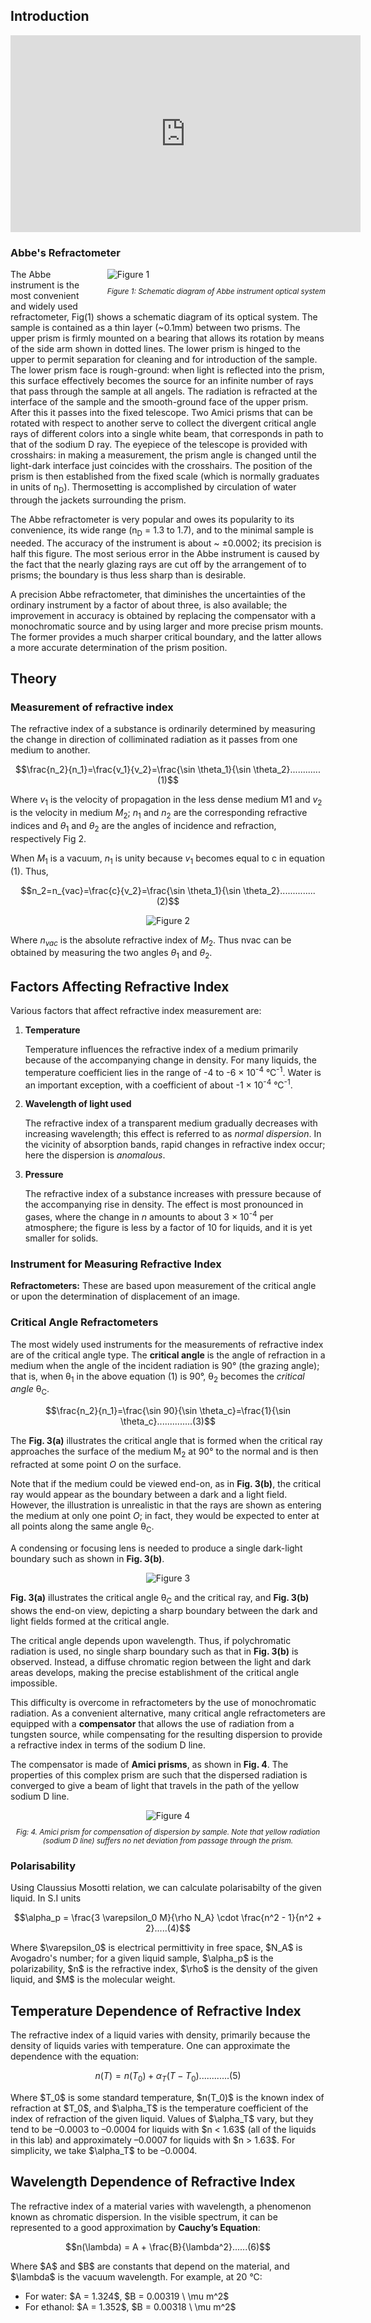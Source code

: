 ## Introduction 



<iframe width="560" height="315" src="https://www.youtube.com/embed/w-YIzLQwtUk" frameborder="0" allow="autoplay; encrypted-media" allowfullscreen></iframe>


### Abbe's Refractometer

<div style="float: right; margin-left: 20px;"> <img src="./images/figure1.jpg" alt="Figure 1" style="max-width: 300px; height: auto;"> <p style="text-align: center; font-size: smaller; font-style: italic;">Figure 1: Schematic diagram of Abbe instrument optical system</p> </div>
 

 The Abbe instrument is the most convenient and widely used refractometer, Fig(1) shows a schematic diagram of its optical system. The sample is contained as a thin layer (~0.1mm) between two prisms. The upper prism is firmly mounted on a bearing that allows its rotation by means of the side arm shown in dotted lines. The lower prism is hinged to the upper to permit separation for cleaning and for introduction of the sample. The lower prism face is rough-ground: when light is reflected into the prism, this surface effectively becomes the source for an infinite number of rays that pass through the sample at all angels. The radiation is refracted at the interface of the sample and the smooth-ground face of the upper prism. After this it passes into the fixed telescope. Two Amici prisms that can be rotated with respect to another serve to collect the divergent critical angle rays of different colors into a single white beam, that corresponds in path to that of the sodium D ray. The eyepiece of the telescope is provided with crosshairs: in making a measurement, the prism angle is changed until the light-dark interface just coincides with the crosshairs. The position of the prism is then established from the fixed scale (which is normally graduates in units of n<sub>D</sub>). Thermosetting is accomplished by circulation of water through the jackets surrounding the prism.


The Abbe refractometer is very popular and owes its popularity to its convenience, its wide range (n<sub>D</sub> = 1.3 to 1.7), and to the minimal sample is needed. The accuracy of the instrument is about ~ ±0.0002; its precision is half this figure. The most serious error in the Abbe instrument is caused by the fact that the nearly glazing rays are cut off by the arrangement of to prisms; the boundary is thus less sharp than is desirable.

A precision Abbe refractometer, that diminishes the uncertainties of the ordinary instrument by a factor of about three, is also available; the improvement in accuracy is obtained by replacing the compensator with a monochromatic source and by using larger and more precise prism mounts. The former provides a much sharper critical boundary, and the latter allows a more accurate determination of the prism position.

## Theory
 

### Measurement of refractive index

The refractive index of a substance is ordinarily determined by measuring the change in direction of colliminated radiation as it passes from one medium to another.

$$\frac{n_2}{n_1}=\frac{v_1}{v_2}=\frac{\sin \theta_1}{\sin \theta_2}............(1)$$

Where $v_1$ is the velocity of propagation in the less dense medium M1 and $v_2$ is the velocity in medium $M_2$; $n_1$ and $n_2$ are the corresponding refractive indices and $\theta_1$ and $\theta_2$ are the angles of incidence and refraction, respectively Fig 2.

When $M_1$ is a vacuum, $n_1$ is unity because $v_1$ becomes equal to c in equation (1). Thus,

$$n_2=n_{vac}=\frac{c}{v_2}=\frac{\sin \theta_1}{\sin \theta_2}..............(2)$$


<div style="display: block; margin-left: auto; margin-right: auto; text-align: center; width: fit-content;"><img src="./images/figure2.jpg" alt="Figure 2" style="max-width: 600px; height: auto;"><p style="text-align: center; font-size: smaller; font-style: italic;"></p></div>


Where $n_{vac}$ is the absolute refractive index of $M_2$. Thus nvac can be obtained by measuring the two angles $\theta_1$ and $\theta_2$.

<h2>Factors Affecting Refractive Index</h2>

<p>Various factors that affect refractive index measurement are:</p>

<ol>
  <li>
    <strong>Temperature</strong><br>
    <p>Temperature influences the refractive index of a medium primarily because of the accompanying change in density. For many liquids, the temperature coefficient lies in the range of -4 to -6 × 10<sup>-4</sup> °C<sup>-1</sup>. Water is an important exception, with a coefficient of about -1 × 10<sup>-4</sup> °C<sup>-1</sup>.</p>
  </li>
  
  <li>
    <strong>Wavelength of light used</strong><br>
    <p>The refractive index of a transparent medium gradually decreases with increasing wavelength; this effect is referred to as <em>normal dispersion</em>. In the vicinity of absorption bands, rapid changes in refractive index occur; here the dispersion is <em>anomalous</em>.</p>
  </li>
  
  <li>
    <strong>Pressure</strong><br>
    <p>The refractive index of a substance increases with pressure because of the accompanying rise in density. The effect is most pronounced in gases, where the change in <em>n</em> amounts to about 3 × 10<sup>-4</sup> per atmosphere; the figure is less by a factor of 10 for liquids, and it is yet smaller for solids.</p>
  </li>
</ol>

<h3>Instrument for Measuring Refractive Index</h3>

<p><strong>Refractometers:</strong> These are based upon measurement of the critical angle or upon the determination of displacement of an image.</p>

<h3>Critical Angle Refractometers</h3>

<p>
  The most widely used instruments for the measurements of refractive index are of the critical angle type.
  The <strong>critical angle</strong> is the angle of refraction in a medium when the angle of the incident radiation is 90&deg; (the grazing angle); 
  that is, when &theta;<sub>1</sub> in the above equation (1) is 90&deg;, &theta;<sub>2</sub> becomes the <em>critical angle</em> &theta;<sub>C</sub>.
</p>

$$\frac{n_2}{n_1}=\frac{\sin 90}{\sin \theta_c}=\frac{1}{\sin \theta_c}..............(3)$$

<p>
  The <strong>Fig. 3(a)</strong> illustrates the critical angle that is formed when the critical ray approaches the surface of the medium M<sub>2</sub> at 90&deg;</strong> to the normal 
  and is then refracted at some point <em>O</em> on the surface.
</p>

<p>
  Note that if the medium could be viewed end-on, as in <strong>Fig. 3(b)</strong>, the critical ray would appear as the boundary between a dark and a light field.
  However, the illustration is unrealistic in that the rays are shown as entering the medium at only one point <em>O</em>; 
  in fact, they would be expected to enter at all points along the same angle &theta;<sub>C</sub>.
</p>

<p>
  A condensing or focusing lens is needed to produce a single dark-light boundary such as shown in <strong>Fig. 3(b)</strong>.
</p>

<div style="display: block; margin-left: auto; margin-right: auto; text-align: center; width: fit-content;"><img src="./images/figure3.jpg" alt="Figure 3" style="max-width: 600px; height: auto;"><p style="text-align: center; font-size: smaller; font-style: italic;"></p></div>

<p>
  <strong>Fig. 3(a)</strong> illustrates the critical angle &theta;<sub>C</sub> and the critical ray, and <strong>Fig. 3(b)</strong> shows the end-on view, 
  depicting a sharp boundary between the dark and light fields formed at the critical angle.
</p>

<p>
  The critical angle depends upon wavelength. Thus, if polychromatic radiation is used, no single sharp boundary such as that in <strong>Fig. 3(b)</strong> is observed. 
  Instead, a diffuse chromatic region between the light and dark areas develops, making the precise establishment of the critical angle impossible.
</p>

<p>
  This difficulty is overcome in refractometers by the use of monochromatic radiation. As a convenient alternative, many critical angle refractometers are equipped with 
  a <strong>compensator</strong> that allows the use of radiation from a tungsten source, while compensating for the resulting dispersion to provide a refractive index 
  in terms of the sodium D line.
</p>

<p>
  The compensator is made of <strong>Amici prisms</strong>, as shown in <strong>Fig. 4</strong>. The properties of this complex prism are such that the dispersed radiation 
  is converged to give a beam of light that travels in the path of the yellow sodium D line.
</p>

<div style="display: block; margin-left: auto; margin-right: auto; text-align: center; width: fit-content;"><img src="./images/figure4.jpg" alt="Figure 4" style="max-width: 600px; height: auto;"><p style="text-align: center; font-size: smaller; font-style: italic;">Fig: 4. Amici prism for compensation of dispersion by sample. Note that yellow radiation (sodium D line) suffers no net deviation from passage through the prism.</p></div>


### Polarisability
Using Claussius Mosotti relation, we can calculate polarisabilty of the given liquid. In S.I units

$$\alpha_p = \frac{3 \varepsilon_0 M}{\rho N_A} \cdot \frac{n^2 - 1}{n^2 + 2}.....(4)$$

<p>
Where $\varepsilon_0$ is electrical permittivity in free space, $N_A$ is Avogadro's number;
for a given liquid sample, $\alpha_p$ is the polarizability, $n$ is the refractive index, $\rho$ is the density of the given liquid, and $M$ is the molecular weight.
</p>

<h2>Temperature Dependence of Refractive Index</h2>

<p>
The refractive index of a liquid varies with density, primarily because the density of liquids varies with temperature.
One can approximate the dependence with the equation:
</p>


$$n(T) = n(T_0) + \alpha_T (T - T_0)............(5)$$

<p>
Where $T_0$ is some standard temperature, $n(T_0)$ is the known index of refraction at $T_0$,
and $\alpha_T$ is the temperature coefficient of the index of refraction of the given liquid.
Values of $\alpha_T$ vary, but they tend to be –0.0003 to –0.0004 for liquids with $n < 1.63$
(all of the liquids in this lab) and approximately –0.0007 for liquids with $n > 1.63$.
For simplicity, we take $\alpha_T$ to be –0.0004.
</p>

<h2>Wavelength Dependence of Refractive Index</h2>

<p>
The refractive index of a material varies with wavelength, a phenomenon known as chromatic dispersion.
In the visible spectrum, it can be represented to a good approximation by <strong>Cauchy’s Equation</strong>:
</p>


$$n(\lambda) = A + \frac{B}{\lambda^2}......(6)$$


<p>
Where $A$ and $B$ are constants that depend on the material, and $\lambda$ is the vacuum wavelength.
For example, at 20&nbsp;°C:
</p>

<ul>
  <li>For water: $A = 1.324$, $B = 0.00319 \ \mu m^2$</li>
  <li>For ethanol: $A = 1.352$, $B = 0.00318 \ \mu m^2$</li>
</ul>

